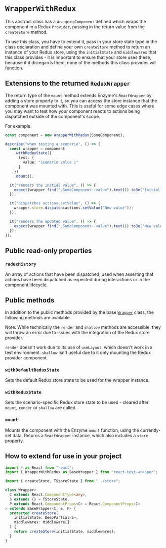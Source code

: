`WrapperWithRedux`
=================

This abstract class has a `WrappingComponent` defined which wraps the component in a Redux `Provider`,
passing in the return value from the `createStore` method.

To use this class, you have to extend it, pass in your store state type in the class declaration and
define your own `createStore` method to return an instance of your Redux store, using the
`initialState` and `middlewares` that this class provides - it is important to ensure that your
store uses these, because if it disregards them, none of the methods this class provides will function.

Extensions to the returned `ReduxWrapper`
-----------------------------------------

The return type of the `mount` method extends Enzyme's `ReactWrapper` by adding a store property to
it, so you can access the store instance that the component was mounted with. This is useful for
some edge cases where you may want to test how your component reacts to actions being dispatched
outside of the component's scope.

For example:
```typescript jsx
const component = new WrapperWithRedux(SomeComponent);

describe("when testing a scenario", () => {
  const wrapper = component
    .withReduxState({
      test: {
        value: "Scenario value 1"
      }
    })
    .mount();

  it("renders the initial value", () => {
    expect(wrapper.find(".SomeComponent--value").text()).toBe("Initial value");
  });

  it("dispatches actions.setValue", () => {
    wrapper.store.dispatch(actions.setValue("New value"));
  });

  it("renders the updated value", () => {
    expect(wrapper.find(".SomeComponent--value").text()).toBe("New value");
  });
});
```


Public read-only properties
---------------------------

### `reduxHistory`
An array of actions that have been dispatched, used when asserting that actions have been
dispatched as expected during interactions or in the component lifecycle.


Public methods
--------------

In addition to the public methods provided by the base [`Wrapper`](./Wrapper.md) class, the following
methods are available.

Note:
While technically the `render` and `shallow` methods are accessible, they will throw an error
due to issues with the integration of the Redux store provider.

`render` doesn't work due to its use of `useLayout`, which doesn't work in a test environment.
`shallow` isn't useful due to it only mounting the Redux provider component.

### `withDefaultReduxState`
Sets the default Redux store state to be used for the wrapper instance.

### `withReduxState`
Sets the scenario-specific Redux store state to be used - cleared after `mount`, `render` or `shallow` are called.

### `mount`
Mounts the component with the Enzyme `mount` function, using the currently-set data.
Returns a `ReactWrapper` instance, which also includes a `store` property.

How to extend for use in your project
-------------------------------------

```typescript jsx
import * as React from "react";
import { WrapperWithRedux as BaseWrapper } from "react-test-wrapper";

import { createStore, TStoreState } from "../store";

class Wrapper<
  C extends React.ComponentType<any>,
  S extends {} = TStoreState,
  P extends React.ComponentProps<C> = React.ComponentProps<C>
> extends BaseWrapper<C, S, P> {
  protected createStore(
    initialState: DeepPartial<S>,
    middlewares: Middleware[]
  ) {
    return createStore(initialState, middlewares);
  }
}
```
